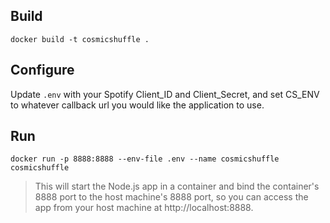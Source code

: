 ## Build
```docker build -t cosmicshuffle .```
## Configure
Update `.env` with your Spotify Client_ID and Client_Secret, and set CS_ENV to whatever callback url you would like the application to use. 

## Run
```docker run -p 8888:8888 --env-file .env --name cosmicshuffle cosmicshuffle```

> This will start the Node.js app in a container and bind the container's 8888 port to the host machine's 8888 port, so you can access the app from your host machine at http://localhost:8888.
